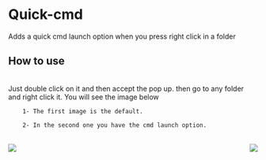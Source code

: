 # Quick-cmd
 Adds a quick cmd launch option when you press right click in a folder

## How to use
<br>
    Just double click on it and then accept the pop up. then go to any folder and right click it. You will see the image below

```
    1- The first image is the default.
    
    2- In the second one you have the cmd launch option.
```
<br>
<a>
    <img align="left" src="https://cdn.discordapp.com/attachments/889432154981949492/905748484949438504/unknown.png">
    <img align="right" src="https://cdn.discordapp.com/attachments/889432154981949492/905747812929634365/unknown.png">
</a>

